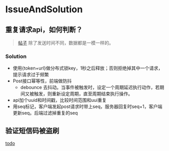 # IssueAndSolution

## 重复请求api，如何判断？

> [帖子](https://v2ex.com/t/839954#reply18)
> 除了发送时间不同，数据都是一模一样的。

### Solution
+ 使用{token+url}做分布式锁key，1秒之后释放；否则拒绝掉其中一个请求，提示请求过于频繁
+ Post接口幂等性，前端做防抖
  + debounce 去抖动。当事件被触发时，设定一个周期延迟执行动作，若期间又被触发，则重新设定周期，直至周期结束执行操作。
+ api加个uuid和时间戳，比较时间范围和uui重复
+ 用seq标记，客户端发起post请求时带上seq，服务器回复时seq+1，客户端更新seq。后端过滤掉重复的seq

## 验证短信码被盗刷

[todo](https://v2ex.com/t/845136)